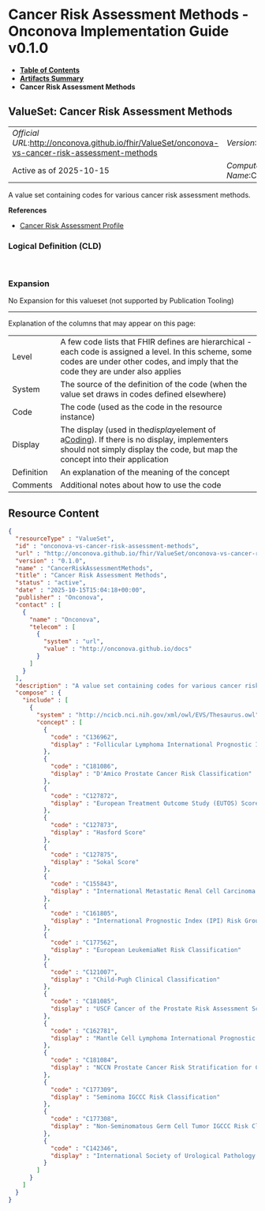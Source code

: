 # Cancer Risk Assessment Methods - Onconova Implementation Guide v0.1.0

* [**Table of Contents**](toc.md)
* [**Artifacts Summary**](artifacts.md)
* **Cancer Risk Assessment Methods**

## ValueSet: Cancer Risk Assessment Methods 

| | |
| :--- | :--- |
| *Official URL*:http://onconova.github.io/fhir/ValueSet/onconova-vs-cancer-risk-assessment-methods | *Version*:0.1.0 |
| Active as of 2025-10-15 | *Computable Name*:CancerRiskAssessmentMethods |

 
A value set containing codes for various cancer risk assessment methods. 

 **References** 

* [Cancer Risk Assessment Profile](StructureDefinition-onconova-cancer-risk-assessment.md)

### Logical Definition (CLD)

 

### Expansion

No Expansion for this valueset (not supported by Publication Tooling)

-------

 Explanation of the columns that may appear on this page: 

| | |
| :--- | :--- |
| Level | A few code lists that FHIR defines are hierarchical - each code is assigned a level. In this scheme, some codes are under other codes, and imply that the code they are under also applies |
| System | The source of the definition of the code (when the value set draws in codes defined elsewhere) |
| Code | The code (used as the code in the resource instance) |
| Display | The display (used in the*display*element of a[Coding](http://hl7.org/fhir/R4/datatypes.html#Coding)). If there is no display, implementers should not simply display the code, but map the concept into their application |
| Definition | An explanation of the meaning of the concept |
| Comments | Additional notes about how to use the code |



## Resource Content

```json
{
  "resourceType" : "ValueSet",
  "id" : "onconova-vs-cancer-risk-assessment-methods",
  "url" : "http://onconova.github.io/fhir/ValueSet/onconova-vs-cancer-risk-assessment-methods",
  "version" : "0.1.0",
  "name" : "CancerRiskAssessmentMethods",
  "title" : "Cancer Risk Assessment Methods",
  "status" : "active",
  "date" : "2025-10-15T15:04:18+00:00",
  "publisher" : "Onconova",
  "contact" : [
    {
      "name" : "Onconova",
      "telecom" : [
        {
          "system" : "url",
          "value" : "http://onconova.github.io/docs"
        }
      ]
    }
  ],
  "description" : "A value set containing codes for various cancer risk assessment methods.",
  "compose" : {
    "include" : [
      {
        "system" : "http://ncicb.nci.nih.gov/xml/owl/EVS/Thesaurus.owl",
        "concept" : [
          {
            "code" : "C136962",
            "display" : "Follicular Lymphoma International Prognostic Index (FLIPI)"
          },
          {
            "code" : "C181086",
            "display" : "D'Amico Prostate Cancer Risk Classification"
          },
          {
            "code" : "C127872",
            "display" : "European Treatment Outcome Study (EUTOS) Score"
          },
          {
            "code" : "C127873",
            "display" : "Hasford Score"
          },
          {
            "code" : "C127875",
            "display" : "Sokal Score"
          },
          {
            "code" : "C155843",
            "display" : "International Metastatic Renal Cell Carcinoma Database Consortium (IMDC) Criteria"
          },
          {
            "code" : "C161805",
            "display" : "International Prognostic Index (IPI) Risk Group"
          },
          {
            "code" : "C177562",
            "display" : "European LeukemiaNet Risk Classification"
          },
          {
            "code" : "C121007",
            "display" : "Child-Pugh Clinical Classification"
          },
          {
            "code" : "C181085",
            "display" : "USCF Cancer of the Prostate Risk Assessment Score"
          },
          {
            "code" : "C162781",
            "display" : "Mantle Cell Lymphoma International Prognostic Index (MIPI)"
          },
          {
            "code" : "C181084",
            "display" : "NCCN Prostate Cancer Risk Stratification for Clinically Localized Disease"
          },
          {
            "code" : "C177309",
            "display" : "Seminoma IGCCC Risk Classification"
          },
          {
            "code" : "C177308",
            "display" : "Non-Seminomatous Germ Cell Tumor IGCCC Risk Classification"
          },
          {
            "code" : "C142346",
            "display" : "International Society of Urological Pathology Gleason Grade Group"
          }
        ]
      }
    ]
  }
}

```
